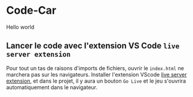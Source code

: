 # Code-Car

Hello world

## Lancer le code avec l'extension VS Code `live server extension`

Pour tout un tas de raisons d'imports de fichiers, ouvrir le `index.html` ne marchera pas sur les navigateurs.
Installer l'extension VScode [live server extension](https://marketplace.visualstudio.com/items?itemName=ritwickdey.LiveServer),
et dans le projet, il y aura un bouton `Go Live` et le jeu s'ouvrira automatiquement dans le navigateur.
